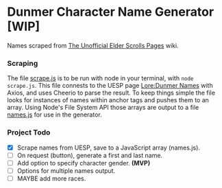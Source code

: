 # Dunmer Character Name Generator [WIP]

Names scraped from [The Unofficial Elder Scrolls Pages](https://en.uesp.net/wiki/Main_Page) wiki.

### Scraping

The file [scrape.js](./scrape.js) is to be run with node in your terminal, with `node scrape.js`.
This file connests to the UESP page [Lore:Dunmer Names](https://en.uesp.net/wiki/Lore:Dunmer_Names) with Axios, and uses Cheerio to parse the result. To keep things simple the file looks for instances of names within anchor tags and pushes them to an array. Using Node's File System API those arrays are output to a file [names.js](./src/names.js) for use in the generator.

### Project Todo
- [x] Scrape names from UESP, save to a JavaScript array (names.js).
- [ ] On request (button), generate a first and last name.
- [ ] Add option to specify character gender. **(MVP)**
- [ ] Options for multiple names output.
- [ ] MAYBE add more races.
